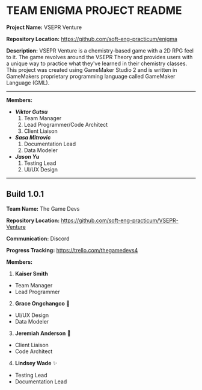 # TEAM ENIGMA PROJECT README

**Project Name:** VSEPR Venture

**Repository Location:** https://github.com/soft-eng-practicum/enigma

**Description:** VSEPR Venture is a chemistry-based game with a 2D RPG feel to it. The game revolves around the VSEPR Theory and provides users with a unique way to practice what they've learned in their chemistry classes.
This project was created using GameMaker Studio 2 and is written in GameMakers proprietary programming language called GameMaker Language (GML).

***

**Members:**
* ***Viktor Gutsu***
  1. Team Manager
  2. Lead Programmer/Code Architect
  3. Client Liaison
* ***Sasa Mitrovic***
  1. Documentation Lead
  2. Data Modeler
* ***Jason Yu***
  1. Testing Lead
  2. UI/UX Design


***  

## Build 1.0.1

**Team Name:** The Game Devs

**Repository Location:** https://github.com/soft-eng-practicum/VSEPR-Venture

**Communication:** Discord

**Progress Tracking:** https://trello.com/thegamedevs4

**Members:**

1. **Kaiser Smith**
  * Team Manager
  * Lead Programmer
2. **Grace Ongchangco** :rabbit:
  * UI/UX Design
  * Data Modeler
3. **Jeremiah Anderson** :hankey:
  * Client Liaison
  * Code Architect
4. **Lindsey Wade** :sparkles:
  * Testing Lead
  * Documentation Lead
